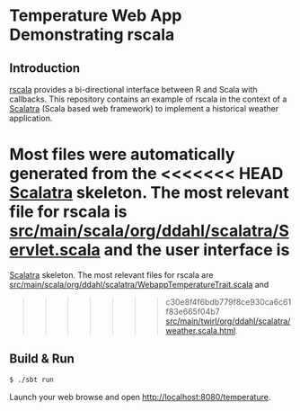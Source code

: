 # Temperature Web App Demonstrating rscala #

## Introduction ##

[rscala](https://github.com/dbdahl/rscala) provides a bi-directional interface
between R and Scala with callbacks.  This repository contains an example of
rscala in the context of a [Scalatra](http://scalatra.org/) (Scala based web
framework) to implement a historical weather application.

Most files were automatically generated from the
<<<<<<< HEAD
[Scalatra](http://scalatra.org/) skeleton.  The most relevant file for rscala
is
[src/main/scala/org/ddahl/scalatra/Servlet.scala](src/main/scala/org/ddahl/scalatra/Servlet.scala)
and the user interface is
=======
[Scalatra](http://scalatra.org/) skeleton.  The most relevant files for rscala
are
[src/main/scala/org/ddahl/scalatra/WebappTemperatureTrait.scala](src/main/scala/org/ddahl/scalatra/WebappTemperatureTrait.scala)
and
>>>>>>> c30e8f4f6bdb779f8ce930ca6c61f83e665f04b7
[src/main/twirl/org/ddahl/scalatra/weather.scala.html](src/main/twirl/org/ddahl/scalatra/weather.scala.html).

## Build & Run ##

```sh
$ ./sbt run
```

Launch your web browse and open
[http://localhost:8080/temperature](http://localhost:8080/temperature).

